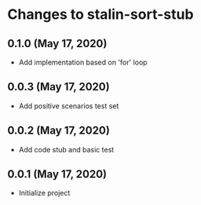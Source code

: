 # Changes to stalin-sort-stub

## 0.1.0 (May 17, 2020)
- Add implementation based on 'for' loop

## 0.0.3 (May 17, 2020)
- Add positive scenarios test set

## 0.0.2 (May 17, 2020)
- Add code stub and basic test

## 0.0.1 (May 17, 2020)
- Initialize project
